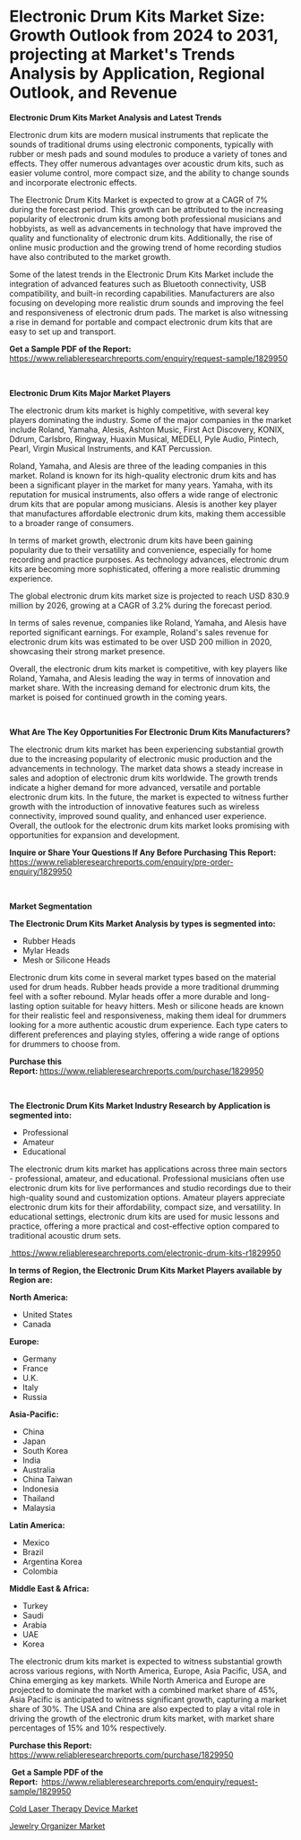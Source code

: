 <p><h1>Electronic Drum Kits Market Size: Growth Outlook from 2024 to 2031, projecting at Market's Trends Analysis by Application, Regional Outlook, and Revenue</h1></p><p><strong>Electronic Drum Kits Market Analysis and Latest Trends</strong></p>
<p><p>Electronic drum kits are modern musical instruments that replicate the sounds of traditional drums using electronic components, typically with rubber or mesh pads and sound modules to produce a variety of tones and effects. They offer numerous advantages over acoustic drum kits, such as easier volume control, more compact size, and the ability to change sounds and incorporate electronic effects.</p><p>The Electronic Drum Kits Market is expected to grow at a CAGR of 7% during the forecast period. This growth can be attributed to the increasing popularity of electronic drum kits among both professional musicians and hobbyists, as well as advancements in technology that have improved the quality and functionality of electronic drum kits. Additionally, the rise of online music production and the growing trend of home recording studios have also contributed to the market growth.</p><p>Some of the latest trends in the Electronic Drum Kits Market include the integration of advanced features such as Bluetooth connectivity, USB compatibility, and built-in recording capabilities. Manufacturers are also focusing on developing more realistic drum sounds and improving the feel and responsiveness of electronic drum pads. The market is also witnessing a rise in demand for portable and compact electronic drum kits that are easy to set up and transport.</p></p>
<p><strong>Get a Sample PDF of the Report:&nbsp;</strong> <a href="https://www.reliableresearchreports.com/enquiry/request-sample/1829950">https://www.reliableresearchreports.com/enquiry/request-sample/1829950</a></p>
<p>&nbsp;</p>
<p><strong>Electronic Drum Kits Major Market Players</strong></p>
<p><p>The electronic drum kits market is highly competitive, with several key players dominating the industry. Some of the major companies in the market include Roland, Yamaha, Alesis, Ashton Music, First Act Discovery, KONIX, Ddrum, Carlsbro, Ringway, Huaxin Musical, MEDELI, Pyle Audio, Pintech, Pearl, Virgin Musical Instruments, and KAT Percussion.</p><p>Roland, Yamaha, and Alesis are three of the leading companies in this market. Roland is known for its high-quality electronic drum kits and has been a significant player in the market for many years. Yamaha, with its reputation for musical instruments, also offers a wide range of electronic drum kits that are popular among musicians. Alesis is another key player that manufactures affordable electronic drum kits, making them accessible to a broader range of consumers.</p><p>In terms of market growth, electronic drum kits have been gaining popularity due to their versatility and convenience, especially for home recording and practice purposes. As technology advances, electronic drum kits are becoming more sophisticated, offering a more realistic drumming experience.</p><p>The global electronic drum kits market size is projected to reach USD 830.9 million by 2026, growing at a CAGR of 3.2% during the forecast period.</p><p>In terms of sales revenue, companies like Roland, Yamaha, and Alesis have reported significant earnings. For example, Roland's sales revenue for electronic drum kits was estimated to be over USD 200 million in 2020, showcasing their strong market presence.</p><p>Overall, the electronic drum kits market is competitive, with key players like Roland, Yamaha, and Alesis leading the way in terms of innovation and market share. With the increasing demand for electronic drum kits, the market is poised for continued growth in the coming years.</p></p>
<p>&nbsp;</p>
<p><strong>What Are The Key Opportunities For Electronic Drum Kits Manufacturers?</strong></p>
<p><p>The electronic drum kits market has been experiencing substantial growth due to the increasing popularity of electronic music production and the advancements in technology. The market data shows a steady increase in sales and adoption of electronic drum kits worldwide. The growth trends indicate a higher demand for more advanced, versatile and portable electronic drum kits. In the future, the market is expected to witness further growth with the introduction of innovative features such as wireless connectivity, improved sound quality, and enhanced user experience. Overall, the outlook for the electronic drum kits market looks promising with opportunities for expansion and development.</p></p>
<p><strong>Inquire or Share Your Questions If Any Before Purchasing This Report:</strong> <a href="https://www.reliableresearchreports.com/enquiry/pre-order-enquiry/1829950">https://www.reliableresearchreports.com/enquiry/pre-order-enquiry/1829950</a></p>
<p>&nbsp;</p>
<p><strong>Market Segmentation</strong></p>
<p><strong>The Electronic Drum Kits Market Analysis by types is segmented into:</strong></p>
<p><ul><li>Rubber Heads</li><li>Mylar Heads</li><li>Mesh or Silicone Heads</li></ul></p>
<p><p>Electronic drum kits come in several market types based on the material used for drum heads. Rubber heads provide a more traditional drumming feel with a softer rebound. Mylar heads offer a more durable and long-lasting option suitable for heavy hitters. Mesh or silicone heads are known for their realistic feel and responsiveness, making them ideal for drummers looking for a more authentic acoustic drum experience. Each type caters to different preferences and playing styles, offering a wide range of options for drummers to choose from.</p></p>
<p><strong>Purchase this Report:&nbsp;</strong><a href="https://www.reliableresearchreports.com/purchase/1829950">https://www.reliableresearchreports.com/purchase/1829950</a></p>
<p>&nbsp;</p>
<p><strong>The Electronic Drum Kits Market Industry Research by Application is segmented into:</strong></p>
<p><ul><li>Professional</li><li>Amateur</li><li>Educational</li></ul></p>
<p><p>The electronic drum kits market has applications across three main sectors - professional, amateur, and educational. Professional musicians often use electronic drum kits for live performances and studio recordings due to their high-quality sound and customization options. Amateur players appreciate electronic drum kits for their affordability, compact size, and versatility. In educational settings, electronic drum kits are used for music lessons and practice, offering a more practical and cost-effective option compared to traditional acoustic drum sets.</p></p>
<p><a href="https://www.reliableresearchreports.com/electronic-drum-kits-r1829950">&nbsp;https://www.reliableresearchreports.com/electronic-drum-kits-r1829950</a></p>
<p><strong>In terms of Region, the Electronic Drum Kits Market Players available by Region are:</strong></p>
<p>
    <p> <strong> North America: </strong>
        <ul>
            <li>United States</li>
            <li>Canada</li>
        </ul>
        </p> 
    <p> <strong> Europe: </strong>
        <ul>
            <li>Germany</li>
            <li>France</li>
            <li>U.K.</li>
            <li>Italy</li>
            <li>Russia</li>
        </ul>
        </p> 
    <p> <strong> Asia-Pacific: </strong>
        <ul>
            <li>China</li>
            <li>Japan</li>
            <li>South Korea</li>
            <li>India</li>
            <li>Australia</li>
            <li>China Taiwan</li>
            <li>Indonesia</li>
            <li>Thailand</li>
            <li>Malaysia</li>
        </ul>
        </p> 
    <p> <strong> Latin America: </strong>
        <ul>
            <li>Mexico</li>
            <li>Brazil</li>
            <li>Argentina Korea</li>
            <li>Colombia</li>
        </ul>
        </p> 
    <p> <strong> Middle East & Africa: </strong>
        <ul>
            <li>Turkey</li>
            <li>Saudi</li>
            <li>Arabia</li>
            <li>UAE</li>
            <li>Korea</li>
        </ul>
    </p>
    </p>
<p><p>The electronic drum kits market is expected to witness substantial growth across various regions, with North America, Europe, Asia Pacific, USA, and China emerging as key markets. While North America and Europe are projected to dominate the market with a combined market share of 45%, Asia Pacific is anticipated to witness significant growth, capturing a market share of 30%. The USA and China are also expected to play a vital role in driving the growth of the electronic drum kits market, with market share percentages of 15% and 10% respectively.</p></p>
<p><strong>Purchase this Report: </strong><a href="https://www.reliableresearchreports.com/purchase/1829950">https://www.reliableresearchreports.com/purchase/1829950</a></p>
<p>&nbsp;<strong>Get a Sample PDF of the Report:&nbsp;&nbsp;</strong><a href="https://www.reliableresearchreports.com/enquiry/request-sample/1829950">https://www.reliableresearchreports.com/enquiry/request-sample/1829950</a></p>
<p><strong></strong></p>
<p><p><a href="https://view.publitas.com/reportprime-1/cold-laser-therapy-device-market-size-market-segmentation-market-trends-and-growth-analysis-forecast-till-2031/">Cold Laser Therapy Device Market</a></p><p><a href="https://github.com/laurahalfhide/Market-Research-Report-List-1/blob/main/jewelry-organizer-market.md">Jewelry Organizer Market</a></p></p>